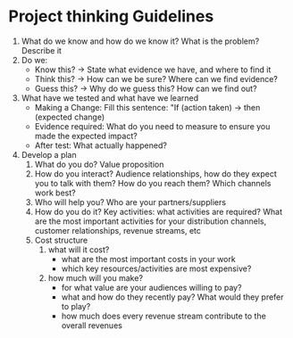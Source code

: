 # Project thinking Guidelines

1. What do we know and how do we know it? What is the problem? Describe it
2. Do we:
    - Know this? → State what evidence we have, and where to find it
    - Think this? → How can we be sure? Where can we find evidence?
    - Guess this? → Why do we guess this? How can we find out?
3. What have we tested and what have we learned
    - Making a Change: Fill this sentence: "If (action taken) → then (expected change)
    - Evidence required: What do you need to measure to ensure you made the expected impact?
    - After test: What actually happened?
4. Develop a plan
    1. What do you do? Value proposition
    1. How do you interact? Audience relationships, how do they expect you to talk with them? How do you reach them? Which channels work best?
    1. Who will help you? Who are your partners/suppliers
    2. How do you do it? Key activities: what activities are required? What are the most important activities for your distribution channels, customer relationships, revenue streams, etc
    1. Cost structure
        1. what will it cost?
            - what are the most important costs in your work
            - which key resources/activities are most expensive?
        2. how much will you make?
            - for what value are your audiences willing to pay?
            - what and how do they recently pay? What would they prefer to play?
            - how much does every revenue stream contribute to the overall revenues